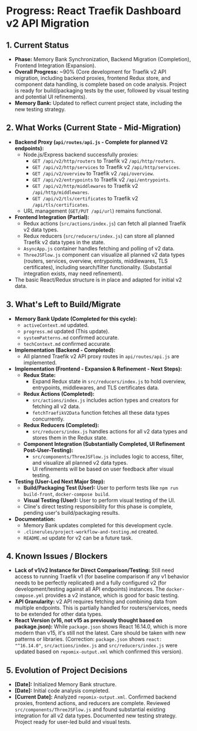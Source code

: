 # Progress: React Traefik Dashboard v2 API Migration

## 1. Current Status

- **Phase:** Memory Bank Synchronization, Backend Migration (Completion), Frontend Integration (Expansion).
- **Overall Progress:** ~90% (Core development for Traefik v2 API migration, including backend proxies, frontend Redux store, and component data handling, is complete based on code analysis. Project is ready for build/packaging tests by the user, followed by visual testing and potential UI refinements).
- **Memory Bank:** Updated to reflect current project state, including the new testing strategy.

## 2. What Works (Current State - Mid-Migration)

- **Backend Proxy (`api/routes/api.js` - Complete for planned V2 endpoints):**
    - Node.js/Express backend successfully proxies:
        - `GET /api/v2/http/routers` to Traefik v2 `/api/http/routers`.
        - `GET /api/v2/http/services` to Traefik v2 `/api/http/services`.
        - `GET /api/v2/overview` to Traefik v2 `/api/overview`.
        - `GET /api/v2/entrypoints` to Traefik v2 `/api/entrypoints`.
        - `GET /api/v2/http/middlewares` to Traefik v2 `/api/http/middlewares`.
        - `GET /api/v2/tls/certificates` to Traefik v2 `/api/tls/certificates`.
    - URL management (`GET/PUT /api/url`) remains functional.
- **Frontend Integration (Partial):**
    - Redux actions (`src/actions/index.js`) can fetch all planned Traefik v2 data types.
    - Redux reducers (`src/reducers/index.js`) can store all planned Traefik v2 data types in the state.
    - `AsyncApp.js` container handles fetching and polling of v2 data.
    - `ThreeJSFlow.js` component can visualize all planned v2 data types (routers, services, overview, entrypoints, middlewares, TLS certificates), including search/filter functionality. (Substantial integration exists, may need refinement).
- The basic React/Redux structure is in place and adapted for initial v2 data.

## 3. What's Left to Build/Migrate

- **Memory Bank Update (Completed for this cycle):**
    - `activeContext.md` updated.
    - `progress.md` updated (This update).
    - `systemPatterns.md` confirmed accurate.
    - `techContext.md` confirmed accurate.
- **Implementation (Backend - Completed):**
    - All planned Traefik v2 API proxy routes in `api/routes/api.js` are implemented.
- **Implementation (Frontend - Expansion & Refinement - Next Steps):**
    - **Redux State:**
        - Expand Redux state in `src/reducers/index.js` to hold overview, entrypoints, middlewares, and TLS certificates data.
    - **Redux Actions (Completed):**
        - `src/actions/index.js` includes action types and creators for fetching all v2 data.
        - `fetchTraefikV2Data` function fetches all these data types concurrently.
    - **Redux Reducers (Completed):**
        - `src/reducers/index.js` handles actions for all v2 data types and stores them in the Redux state.
    - **Component Integration (Substantially Completed, UI Refinement Post-User-Testing):**
        - `src/components/ThreeJSFlow.js` includes logic to access, filter, and visualize all planned v2 data types.
        - UI refinements will be based on user feedback after visual testing.
- **Testing (User-Led Next Major Step):**
    - **Build/Packaging Test (User):** User to perform tests like `npm run build-front`, `docker-compose build`.
    - **Visual Testing (User):** User to perform visual testing of the UI.
    - Cline's direct testing responsibility for this phase is complete, pending user's build/packaging results.
- **Documentation:**
    - Memory Bank updates completed for this development cycle.
    - `.clinerules/project-workflow-and-testing.md` created.
    - `README.md` update for v2 can be a future task.

## 4. Known Issues / Blockers

- **Lack of v1/v2 Instance for Direct Comparison/Testing:** Still need access to running Traefik v1 (for baseline comparison if any v1 behavior needs to be perfectly replicated) and a fully configured v2 (for development/testing against all API endpoints) instances. The `docker-compose.yml` provides a v2 instance, which is good for basic testing.
- **API Granularity:** v2 API requires fetching and combining data from multiple endpoints. This is partially handled for routers/services, needs to be extended for other data types.
- **React Version (v16, not v15 as previously thought based on package.json):** While `package.json` shows React 16.14.0, which is more modern than v15, it's still not the latest. Care should be taken with new patterns or libraries. (Correction: `package.json` shows `react: "^16.14.0"`, `src/actions/index.js` and `src/reducers/index.js` were updated based on `repomix-output.xml` which confirmed this version).

## 5. Evolution of Project Decisions

- **[Date]:** Initialized Memory Bank structure.
- **[Date]:** Initial code analysis completed.
- **[Current Date]:** Analyzed `repomix-output.xml`. Confirmed backend proxies, frontend actions, and reducers are complete. Reviewed `src/components/ThreeJSFlow.js` and found substantial existing integration for all v2 data types. Documented new testing strategy. Project ready for user-led build and visual tests.
